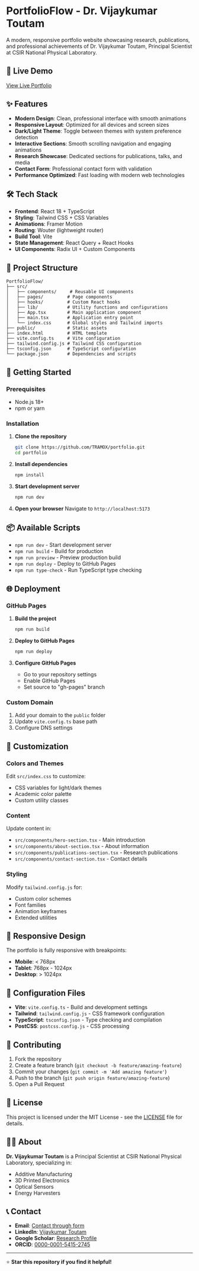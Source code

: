 # PortfolioFlow - Dr. Vijaykumar Toutam

A modern, responsive portfolio website showcasing research, publications, and professional achievements of Dr. Vijaykumar Toutam, Principal Scientist at CSIR National Physical Laboratory.

## 🚀 Live Demo

[View Live Portfolio](https://TRAMOX.github.io/portfolio)

## ✨ Features

- **Modern Design**: Clean, professional interface with smooth animations
- **Responsive Layout**: Optimized for all devices and screen sizes
- **Dark/Light Theme**: Toggle between themes with system preference detection
- **Interactive Sections**: Smooth scrolling navigation and engaging animations
- **Research Showcase**: Dedicated sections for publications, talks, and media
- **Contact Form**: Professional contact form with validation
- **Performance Optimized**: Fast loading with modern web technologies

## 🛠️ Tech Stack

- **Frontend**: React 18 + TypeScript
- **Styling**: Tailwind CSS + CSS Variables
- **Animations**: Framer Motion
- **Routing**: Wouter (lightweight router)
- **Build Tool**: Vite
- **State Management**: React Query + React Hooks
- **UI Components**: Radix UI + Custom Components

## 📁 Project Structure

```
PortfolioFlow/
├── src/
│   ├── components/     # Reusable UI components
│   ├── pages/         # Page components
│   ├── hooks/         # Custom React hooks
│   ├── lib/           # Utility functions and configurations
│   ├── App.tsx        # Main application component
│   ├── main.tsx       # Application entry point
│   └── index.css      # Global styles and Tailwind imports
├── public/            # Static assets
├── index.html         # HTML template
├── vite.config.ts     # Vite configuration
├── tailwind.config.js # Tailwind CSS configuration
├── tsconfig.json      # TypeScript configuration
└── package.json       # Dependencies and scripts
```

## 🚀 Getting Started

### Prerequisites

- Node.js 18+ 
- npm or yarn

### Installation

1. **Clone the repository**
   ```bash
   git clone https://github.com/TRAMOX/portfolio.git
   cd portfolio
   ```

2. **Install dependencies**
   ```bash
   npm install
   ```

3. **Start development server**
   ```bash
   npm run dev
   ```

4. **Open your browser**
   Navigate to `http://localhost:5173`

## 📦 Available Scripts

- `npm run dev` - Start development server
- `npm run build` - Build for production
- `npm run preview` - Preview production build
- `npm run deploy` - Deploy to GitHub Pages
- `npm run type-check` - Run TypeScript type checking

## 🌐 Deployment

### GitHub Pages

1. **Build the project**
   ```bash
   npm run build
   ```

2. **Deploy to GitHub Pages**
   ```bash
   npm run deploy
   ```

3. **Configure GitHub Pages**
   - Go to your repository settings
   - Enable GitHub Pages
   - Set source to "gh-pages" branch

### Custom Domain

1. Add your domain to the `public` folder
2. Update `vite.config.ts` base path
3. Configure DNS settings

## 🎨 Customization

### Colors and Themes

Edit `src/index.css` to customize:
- CSS variables for light/dark themes
- Academic color palette
- Custom utility classes

### Content

Update content in:
- `src/components/hero-section.tsx` - Main introduction
- `src/components/about-section.tsx` - About information
- `src/components/publications-section.tsx` - Research publications
- `src/components/contact-section.tsx` - Contact details

### Styling

Modify `tailwind.config.js` for:
- Custom color schemes
- Font families
- Animation keyframes
- Extended utilities

## 📱 Responsive Design

The portfolio is fully responsive with breakpoints:
- **Mobile**: < 768px
- **Tablet**: 768px - 1024px
- **Desktop**: > 1024px

## 🔧 Configuration Files

- **Vite**: `vite.config.ts` - Build and development settings
- **Tailwind**: `tailwind.config.js` - CSS framework configuration
- **TypeScript**: `tsconfig.json` - Type checking and compilation
- **PostCSS**: `postcss.config.js` - CSS processing

## 🤝 Contributing

1. Fork the repository
2. Create a feature branch (`git checkout -b feature/amazing-feature`)
3. Commit your changes (`git commit -m 'Add amazing feature'`)
4. Push to the branch (`git push origin feature/amazing-feature`)
5. Open a Pull Request

## 📄 License

This project is licensed under the MIT License - see the [LICENSE](LICENSE) file for details.

## 👨‍💼 About

**Dr. Vijaykumar Toutam** is a Principal Scientist at CSIR National Physical Laboratory, specializing in:
- Additive Manufacturing
- 3D Printed Electronics
- Optical Sensors
- Energy Harvesters

## 📞 Contact

- **Email**: [Contact through form](https://TRAMOX.github.io/portfolio#contact)
- **LinkedIn**: [Vijaykumar Toutam](https://in.linkedin.com/in/vijaytoutam)
- **Google Scholar**: [Research Profile](https://scholar.google.com/citations?user=NiXjAasAAAAJ&hl=en)
- **ORCID**: [0000-0001-5415-2745](https://orcid.org/0000-0001-5415-2745)

---

⭐ **Star this repository if you find it helpful!**
